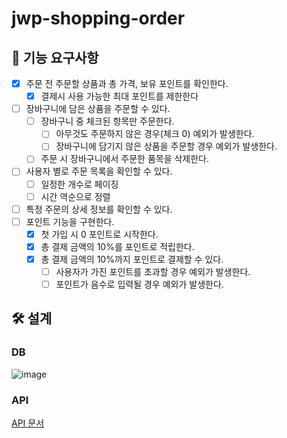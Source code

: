 # jwp-shopping-order

## 🎯 기능 요구사항

- [x]  주문 전 주문할 상품과 총 가격, 보유 포인트를 확인한다.
    - [x] 결제시 사용 가능한 최대 포인트를 제한한다
- [ ]  장바구니에 담은 상품을 주문할 수 있다.
    - [ ]  장바구니 중 체크된 항목만 주문한다.
        - [ ]  아무것도 주문하지 않은 경우(체크 0) 예외가 발생한다.
        - [ ]  장바구니에 담기지 않은 상품을 주문할 경우 예외가 발생한다.
    - [ ]  주문 시 장바구니에서 주문한 품목을 삭제한다.
- [ ]  사용자 별로 주문 목록을 확인할 수 있다.
    - [ ]  일정한 개수로 페이징
    - [ ]  시간 역순으로 정렬
- [ ]  특정 주문의 상세 정보를 확인할 수 있다.
- [ ]  포인트 기능을 구현한다.
    - [x]  첫 가입 시 0 포인트로 시작한다.
    - [x]  총 결제 금액의 10%를 포인트로 적립한다.
    - [x]  총 결제 금액의 10%까지 포인트로 결제할 수 있다.
        - [ ]  사용자가 가진 포인트를 초과할 경우 예외가 발생한다.
        - [ ]  포인트가 음수로 입력될 경우 예외가 발생한다.

## 🛠 설계

### DB

![image️](https://github.com/woowacourse/happypeople/assets/49433615/f8e0b883-631e-42af-8e36-0bd4645ef95d)

### API

[API 문서️](http://43.200.169.154:8080/docs/docs.html)
